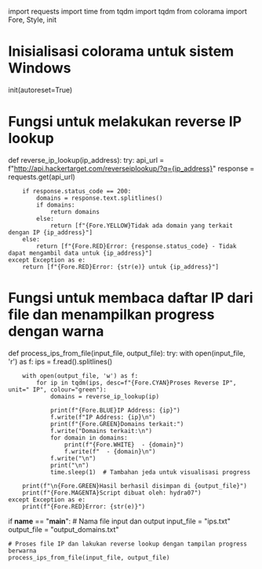 import requests
import time
from tqdm import tqdm
from colorama import Fore, Style, init

# Inisialisasi colorama untuk sistem Windows
init(autoreset=True)

# Fungsi untuk melakukan reverse IP lookup
def reverse_ip_lookup(ip_address):
    try:
        api_url = f"http://api.hackertarget.com/reverseiplookup/?q={ip_address}"
        response = requests.get(api_url)

        if response.status_code == 200:
            domains = response.text.splitlines()
            if domains:
                return domains
            else:
                return [f"{Fore.YELLOW}Tidak ada domain yang terkait dengan IP {ip_address}"]
        else:
            return [f"{Fore.RED}Error: {response.status_code} - Tidak dapat mengambil data untuk {ip_address}"]
    except Exception as e:
        return [f"{Fore.RED}Error: {str(e)} untuk {ip_address}"]

# Fungsi untuk membaca daftar IP dari file dan menampilkan progress dengan warna
def process_ips_from_file(input_file, output_file):
    try:
        with open(input_file, 'r') as f:
            ips = f.read().splitlines()

        with open(output_file, 'w') as f:
            for ip in tqdm(ips, desc=f"{Fore.CYAN}Proses Reverse IP", unit=" IP", colour="green"):
                domains = reverse_ip_lookup(ip)
                
                print(f"{Fore.BLUE}IP Address: {ip}")
                f.write(f"IP Address: {ip}\n")
                print(f"{Fore.GREEN}Domains terkait:")
                f.write("Domains terkait:\n")
                for domain in domains:
                    print(f"{Fore.WHITE}  - {domain}")
                    f.write(f"  - {domain}\n")
                f.write("\n")
                print("\n")
                time.sleep(1)  # Tambahan jeda untuk visualisasi progress

        print(f"\n{Fore.GREEN}Hasil berhasil disimpan di {output_file}")
        print(f"{Fore.MAGENTA}Script dibuat oleh: hydra07")
    except Exception as e:
        print(f"{Fore.RED}Error: {str(e)}")

if __name__ == "__main__":
    # Nama file input dan output
    input_file = "ips.txt"
    output_file = "output_domains.txt"
    
    # Proses file IP dan lakukan reverse lookup dengan tampilan progress berwarna
    process_ips_from_file(input_file, output_file)
